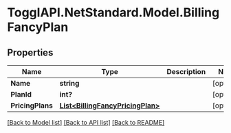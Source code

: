 # TogglAPI.NetStandard.Model.BillingFancyPlan
## Properties

Name | Type | Description | Notes
------------ | ------------- | ------------- | -------------
**Name** | **string** |  | [optional] 
**PlanId** | **int?** |  | [optional] 
**PricingPlans** | [**List&lt;BillingFancyPricingPlan&gt;**](BillingFancyPricingPlan.md) |  | [optional] 

[[Back to Model list]](../README.md#documentation-for-models) [[Back to API list]](../README.md#documentation-for-api-endpoints) [[Back to README]](../README.md)

